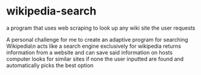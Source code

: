 # wikipedia-search
a program that uses web scraping to look up any wiki site the user requests

A personal challenge for me to create an adaptive program for searching Wikipedia\n
acts like a search engine exclusively for wikipedia
returns information from a website and can save said information on hosts computer
looks for similar sites if none the user inputted are found and automatically picks the best option
